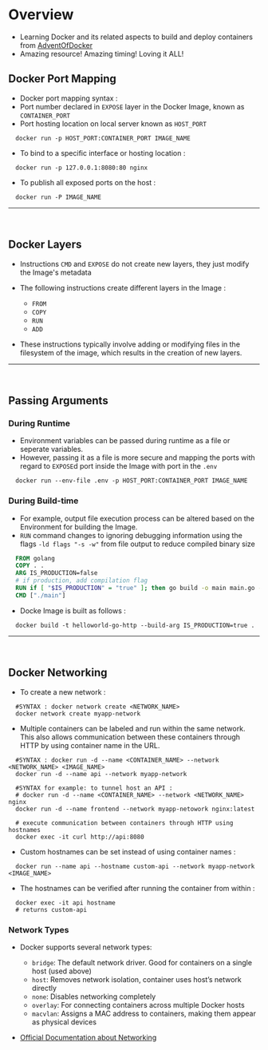 # Overview
- Learning Docker and its related aspects to build and deploy containers from [AdventOfDocker](https://adventofdocker.com/)
- Amazing resource! Amazing timing! Loving it ALL!

## Docker Port Mapping

- Docker port mapping syntax :
 - Port number declared in `EXPOSE` layer in the Docker Image, known as `CONTAINER_PORT` 
 - Port hosting location on local server known as `HOST_PORT`

```pwsh
  docker run -p HOST_PORT:CONTAINER_PORT IMAGE_NAME
```

- To bind to a specific interface or hosting location :

```pwsh
  docker run -p 127.0.0.1:8080:80 nginx
```

- To publish all exposed ports on the host :

```pwsh
  docker run -P IMAGE_NAME
```


<hr>
</br>


## Docker Layers

- Instructions `CMD` and `EXPOSE` do not create new layers, they just modify the Image's metadata

- The following instructions create different layers in the Image :
  - `FROM`
  - `COPY`
  - `RUN`
  - `ADD`

- These instructions typically involve adding or modifying files in the filesystem of the image, which results in the creation of new layers.

<hr>
</br>


## Passing Arguments

### During Runtime
- Environment variables can be passed during runtime as a file or seperate variables.
- However, passing it as a file is more secure and mapping the ports with regard to `EXPOSE`d port inside the Image with port in the `.env`

```pwsh
  docker run --env-file .env -p HOST_PORT:CONTAINER_PORT IMAGE_NAME
```

### During Build-time
- For example, output file execution process can be altered based on the Environment for building the Image.
- `RUN` command changes to ignoring debugging information using the flags `-ld flags "-s -w"` from file output to reduce compiled binary size

```dockerfile
  FROM golang
  COPY . .
  ARG IS_PRODUCTION=false
  # if production, add compilation flag
  RUN if [ "$IS_PRODUCTION" = "true" ]; then go build -o main main.go -ldflags "-s -w"; else go build -o main main.go; fi
  CMD ["./main"]
```

- Docke Image is built as follows :

```pwsh
  docker build -t helloworld-go-http --build-arg IS_PRODUCTION=true .
```

<hr>
</br>


## Docker Networking

- To create a new network :

```pwsh
  #SYNTAX : docker network create <NETWORK_NAME>
  docker network create myapp-network
```

- Multiple containers can be labeled and run within the same network. This also allows communication between these containers through HTTP by using container name in the URL.

```pwsh
  #SYNTAX : docker run -d --name <CONTAINER_NAME> --network <NETWORK_NAME> <IMAGE_NAME>
  docker run -d --name api --network myapp-network

  #SYNTAX for example: to tunnel host an API : 
  # docker run -d --name <CONTAINER_NAME> --network <NETWORK_NAME> nginx 
  docker run -d --name frontend --network myapp-netowork nginx:latest

  # execute communication between containers through HTTP using hostnames
  docker exec -it curl http://api:8080
```

- Custom hostnames can be set instead of using container names :

```pwsh
  docker run --name api --hostname custom-api --network myapp-network <IMAGE_NAME>
```

- The hostnames can be verified after running the container from within :

```pwsh
  docker exec -it api hostname
  # returns custom-api
```


### Network Types 
- Docker supports several network types:

  - `bridge`: The default network driver. Good for containers on a single host (used above)
  - `host`: Removes network isolation, container uses host’s network directly
  - `none`: Disables networking completely
  - `overlay`: For connecting containers across multiple Docker hosts
  - `macvlan`: Assigns a MAC address to containers, making them appear as physical devices

- [Official Documentation about Networking](https://docs.docker.com/network/drivers/)


